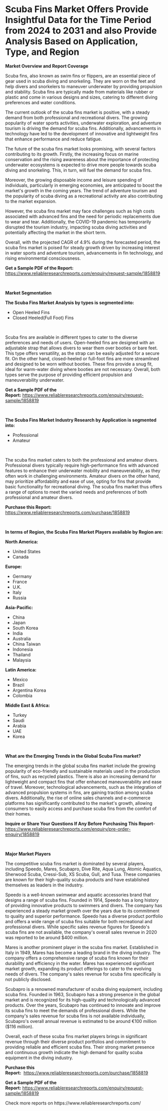 <p><h1>Scuba Fins Market Offers Provide Insightful Data for the Time Period from 2024 to 2031 and also Provide Analysis Based on Application, Type, and Region</h1></p><p><strong>Market Overview and Report Coverage</strong></p>
<p><p>Scuba fins, also known as swim fins or flippers, are an essential piece of gear used in scuba diving and snorkeling. They are worn on the feet and help divers and snorkelers to maneuver underwater by providing propulsion and stability. Scuba fins are typically made from materials like rubber or plastic and come in various designs and sizes, catering to different diving preferences and water conditions.</p><p>The current outlook of the scuba fins market is positive, with a steady demand from both professional and recreational divers. The growing popularity of water sports activities, underwater exploration, and adventure tourism is driving the demand for scuba fins. Additionally, advancements in technology have led to the development of innovative and lightweight fins that enhance performance and reduce fatigue.</p><p>The future of the scuba fins market looks promising, with several factors contributing to its growth. Firstly, the increasing focus on marine conservation and the rising awareness about the importance of protecting underwater ecosystems is expected to drive more people towards scuba diving and snorkeling. This, in turn, will fuel the demand for scuba fins.</p><p>Moreover, the growing disposable income and leisure spending of individuals, particularly in emerging economies, are anticipated to boost the market's growth in the coming years. The trend of adventure tourism and the popularity of scuba diving as a recreational activity are also contributing to the market expansion.</p><p>However, the scuba fins market may face challenges such as high costs associated with advanced fins and the need for periodic replacements due to wear and tear. Additionally, the COVID-19 pandemic has temporarily disrupted the tourism industry, impacting scuba diving activities and potentially affecting the market in the short term.</p><p>Overall, with the projected CAGR of 4.9% during the forecasted period, the scuba fins market is poised for steady growth driven by increasing interest in water sports and adventure tourism, advancements in fin technology, and rising environmental consciousness.</p></p>
<p><strong>Get a Sample PDF of the Report:</strong> <a href="https://www.reliableresearchreports.com/enquiry/request-sample/1858819">https://www.reliableresearchreports.com/enquiry/request-sample/1858819</a></p>
<p>&nbsp;</p>
<p><strong>Market Segmentation</strong></p>
<p><strong>The Scuba Fins Market Analysis by types is segmented into:</strong></p>
<p><ul><li>Open Heeled Fins</li><li>Closed Heeled(Full Foot) Fins</li></ul></p>
<p>&nbsp;</p>
<p><p>Scuba fins are available in different types to cater to the diverse preferences and needs of users. Open-heeled fins are designed with an adjustable strap that allows divers to wear them over booties or bare feet. This type offers versatility, as the strap can be easily adjusted for a secure fit. On the other hand, closed-heeled or full-foot fins are more streamlined and designed to be worn without booties. These fins provide a snug fit, ideal for warm-water diving where booties are not necessary. Overall, both types serve the purpose of providing efficient propulsion and maneuverability underwater.</p></p>
<p><strong>Get a Sample PDF of the Report:</strong>&nbsp;<a href="https://www.reliableresearchreports.com/enquiry/request-sample/1858819">https://www.reliableresearchreports.com/enquiry/request-sample/1858819</a></p>
<p>&nbsp;</p>
<p><strong>The Scuba Fins Market Industry Research by Application is segmented into:</strong></p>
<p><ul><li>Professional</li><li>Amateur</li></ul></p>
<p>&nbsp;</p>
<p><p>The scuba fins market caters to both the professional and amateur divers. Professional divers typically require high-performance fins with advanced features to enhance their underwater mobility and maneuverability, as they often work in challenging environments. Amateur divers on the other hand, may prioritize affordability and ease of use, opting for fins that provide basic functionality for recreational diving. The scuba fins market thus offers a range of options to meet the varied needs and preferences of both professional and amateur divers.</p></p>
<p><strong>Purchase this Report:</strong>&nbsp; <a href="https://www.reliableresearchreports.com/purchase/1858819">https://www.reliableresearchreports.com/purchase/1858819</a></p>
<p>&nbsp;</p>
<p><strong>In terms of Region, the Scuba Fins Market Players available by Region are:</strong></p>
<p>
    <p> <strong> North America: </strong>
        <ul>
            <li>United States</li>
            <li>Canada</li>
        </ul>
        </p> 
    <p> <strong> Europe: </strong>
        <ul>
            <li>Germany</li>
            <li>France</li>
            <li>U.K.</li>
            <li>Italy</li>
            <li>Russia</li>
        </ul>
        </p> 
    <p> <strong> Asia-Pacific: </strong>
        <ul>
            <li>China</li>
            <li>Japan</li>
            <li>South Korea</li>
            <li>India</li>
            <li>Australia</li>
            <li>China Taiwan</li>
            <li>Indonesia</li>
            <li>Thailand</li>
            <li>Malaysia</li>
        </ul>
        </p> 
    <p> <strong> Latin America: </strong>
        <ul>
            <li>Mexico</li>
            <li>Brazil</li>
            <li>Argentina Korea</li>
            <li>Colombia</li>
        </ul>
        </p> 
    <p> <strong> Middle East & Africa: </strong>
        <ul>
            <li>Turkey</li>
            <li>Saudi</li>
            <li>Arabia</li>
            <li>UAE</li>
            <li>Korea</li>
        </ul>
    </p>
    </p>
<p>&nbsp;</p>
<p><strong>What are the Emerging Trends in the Global Scuba Fins market?</strong></p>
<p><p>The emerging trends in the global scuba fins market include the growing popularity of eco-friendly and sustainable materials used in the production of fins, such as recycled plastics. There is also an increasing demand for lightweight and compact fins that offer enhanced maneuverability and ease of travel. Moreover, technological advancements, such as the integration of advanced propulsion systems in fins, are gaining traction among scuba divers. Additionally, the rise of online sales channels and e-commerce platforms has significantly contributed to the market's growth, allowing consumers to easily access and purchase scuba fins from the comfort of their homes.</p></p>
<p><strong>Inquire or Share Your Questions If Any Before Purchasing This Report</strong>- <a href="https://www.reliableresearchreports.com/enquiry/pre-order-enquiry/1858819">https://www.reliableresearchreports.com/enquiry/pre-order-enquiry/1858819</a></p>
<p>&nbsp;</p>
<p><strong>Major Market Players</strong></p>
<p><p>The competitive scuba fins market is dominated by several players, including Speedo, Mares, Scubapro, Dive Rite, Aqua Lung, Atomic Aquatics, Sherwood Scuba, Cressi-Sub, XS Scuba, Gull, and Tusa. These companies are known for their high-quality scuba products and have established themselves as leaders in the industry.</p><p>Speedo is a well-known swimwear and aquatic accessories brand that designs a range of scuba fins. Founded in 1914, Speedo has a long history of providing innovative products to swimmers and divers. The company has experienced a steady market growth over the years due to its commitment to quality and superior performance. Speedo has a diverse product portfolio and offers a wide range of scuba fins suitable for both recreational and professional divers. While specific sales revenue figures for Speedo's scuba fins are not available, the company's overall sales revenue in 2020 was reported to be around $400 million.</p><p>Mares is another prominent player in the scuba fins market. Established in Italy in 1949, Mares has become a leading brand in the diving industry. The company offers a comprehensive range of scuba fins known for their durability and efficiency in the water. Mares has experienced significant market growth, expanding its product offerings to cater to the evolving needs of divers. The company's sales revenue for scuba fins specifically is not publicly disclosed.</p><p>Scubapro is a renowned manufacturer of scuba diving equipment, including scuba fins. Founded in 1963, Scubapro has a strong presence in the global market and is recognized for its high-quality and technologically advanced products. Over the years, Scubapro has continued to innovate and improve its scuba fins to meet the demands of professional divers. While the company's sales revenue for scuba fins is not available individually, Scubapro's overall annual revenue is estimated to be around €100 million ($116 million).</p><p>Overall, each of these scuba fins market players brings in significant revenue through their diverse product portfolios and commitment to providing reliable and efficient scuba fins. Their strong market presence and continuous growth indicate the high demand for quality scuba equipment in the diving industry.</p></p>
<p><strong>Purchase this Report:</strong>&nbsp;&nbsp;<a href="https://www.reliableresearchreports.com/purchase/1858819">https://www.reliableresearchreports.com/purchase/1858819</a></p>
<p></p>
<p><strong>Get a Sample PDF of the Report:</strong>&nbsp;<a href="https://www.reliableresearchreports.com/enquiry/request-sample/1858819">https://www.reliableresearchreports.com/enquiry/request-sample/1858819</a></p>
<p>Check more reports on https://www.reliableresearchreports.com/</p>